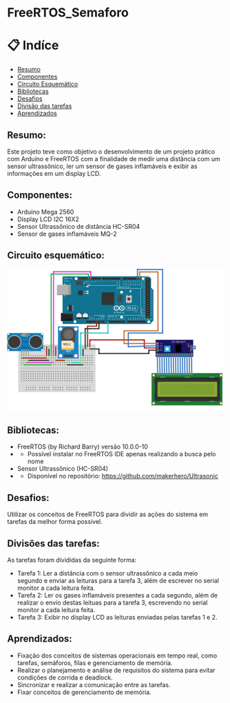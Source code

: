 # FreeRTOS_Semaforo

# 📋 Indíce
- [Resumo](#id01)
- [Componentes](#id02)
- [Circuito Esquemático](#id03)
- [Bibliotecas](#id04)
- [Desafios](#id05)
- [Divisão das tarefas](#id06)
- [Aprendizados](#id07)

## Resumo: <a name="id01"></a>

Este projeto teve como objetivo o desenvolvimento de um projeto prático com Arduíno e FreeRTOS com a finalidade de medir uma distância com um sensor ultrassônico, ler um sensor de gases inflamáveis e exibir as informações em um display LCD. 

## Componentes: <a name="id02"></a>
- Arduíno Mega 2560
- Display LCD I2C 16X2
- Sensor Ultrassônico de distância HC-SR04
- Sensor de gases inflamáveis MQ-2

## Circuito esquemático: 
<a name="id03"></a><img style="width:500px;" src="https://github.com/marMroc/FreeRTOS_Semaforo/blob/main/img_freertos.jpg" >
## Bibliotecas: <a name="id04"></a>
- FreeRTOS (by Richard Barry) versão 10.0.0-10
 - - Possível instalar no FreeRTOS IDE apenas realizando a busca pelo nome
- Sensor Ultrassônico (HC-SR04)
 - -  Disponível no reposítório: https://github.com/makerhero/Ultrasonic

## Desafios: <a name="id05"></a>

Utilizar os conceitos de FreeRTOS para dividir as ações do sistema em tarefas da melhor forma possível.

## Divisões das tarefas: <a name="id06"></a>

 As tarefas foram divididas da seguinte forma:

- Tarefa 1: Ler a distância com o sensor ultrassônico a cada meio segundo e enviar as leituras para a tarefa 3, além de escrever no serial monitor a cada leitura feita.
- Tarefa 2: Ler os gases inflamáveis presentes a cada segundo, além de realizar o envio destas leituas para a tarefa 3, escrevendo no serial monitor a cada leitura feita.
- Tarefa 3: Exibir no display LCD as leituras enviadas pelas tarefas 1 e 2. 

## Aprendizados: <a name="id07"></a>
- Fixação dos conceitos de sistemas operacionais em tempo real, como tarefas, semáforos, filas e gerenciamento de memória.
- Realizar o planejamento e análise de requisitos do sistema para evitar condições de corrida e deadlock.
- Sincronizar e realizar a comunicação entre as tarefas.
- Fixar conceitos de gerenciamento de memória.
